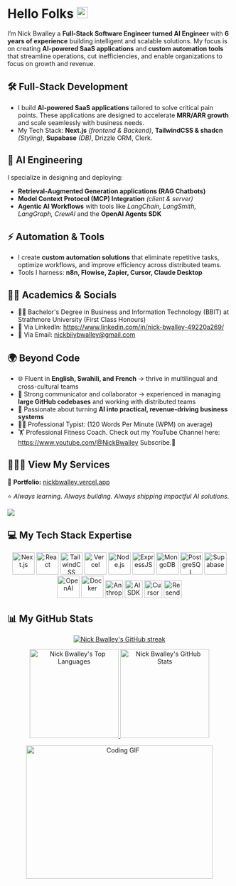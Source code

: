 # Hello Folks <img src="https://media.giphy.com/media/hvRJCLFzcasrR4ia7z/giphy.gif" width="25px">

I’m Nick Bwalley a **Full-Stack Software Engineer turned AI Engineer** with **6 years of experience** building intelligent and scalable solutions. My focus is on creating **AI-powered SaaS applications** and **custom automation tools** that streamline operations, cut inefficiencies, and enable organizations to focus on growth and revenue.  

## 🛠️ Full-Stack Development  
- I build **AI-powered SaaS applications** tailored to solve critical pain points. These applications are designed to accelerate **MRR/ARR growth** and scale seamlessly with business needs. 
- My Tech Stack: **Next.js** *(frontend & Backend)*, **TailwindCSS & shadcn** *(Styling)*, **Supabase** *(DB)*, Drizzle ORM, Clerk. 

## 🤖 AI Engineering  
I specialize in designing and deploying:  
- **Retrieval-Augmented Generation applications (RAG Chatbots)**  
- **Model Context Protocol (MCP) Integration** *(client & server)*  
- **Agentic AI Workflows** with tools like *LangChain, LangSmith, LangGraph, CrewAI* and the **OpenAI Agents SDK**    

## ⚡ Automation & Tools
- I create **custom automation solutions** that eliminate repetitive tasks, optimize workflows, and improve efficiency across distributed teams.
- Tools I harness: **n8n, Flowise, Zapier, Cursor, Claude Desktop**

## 👨‍🎓 Academics & Socials
- 👨‍🎓 Bachelor's Degree in Business and Information Technology (BBIT) at Strathmore University (First Class Honours)
- 🤙 Via LinkedIn: https://www.linkedin.com/in/nick-bwalley-49220a269/
- 🤙 Via Email: <a href="mailto:nickbiiybwalley@gmail.com">nickbiiybwalley@gmail.com</a>

## 🌍 Beyond Code  
- 🌐 Fluent in **English, Swahili, and French** → thrive in multilingual and cross-cultural teams  
- 🤝 Strong communicator and collaborator → experienced in managing **large GitHub codebases** and working with distributed teams  
- 🎯 Passionate about turning **AI into practical, revenue-driving business systems**  
- 👨‍💻 Professional Typist: (120 Words Per Minute (WPM) on average)
- 🏋 Professional Fitness Coach. Check out my YouTube Channel here: https://www.youtube.com/@NickBwalley Subscribe.🙏

## 🧑🏾‍💻 View My Services  
🔗 **Portfolio:** [nickbwalley.vercel.app](https://nickbwalley.vercel.app)  

⭐ *Always learning. Always building. Always shipping impactful AI solutions.*  

![](https://komarev.com/ghpvc/?username=NickBwalley&color=blue)

## 💻 My Tech Stack Expertise

<!-- Tech Stack Icons -->
<div align="center">

  <!-- 🌐 Frontend -->
  <img src="https://cdn.simpleicons.org/nextdotjs/000000" width="50" title="Next.js"/>
  <img src="https://cdn.simpleicons.org/react/61DAFB" width="50" title="React"/>
  <img src="https://cdn.simpleicons.org/tailwindcss/06B6D4" width="50" title="TailwindCSS"/>
  <img src="https://cdn.simpleicons.org/vercel/000000" width="50" title="Vercel"/>

  <!-- ⚙️ Backend -->
  <img src="https://cdn.simpleicons.org/nodedotjs/339933" width="50" title="Node.js"/>
  <img src="https://cdn.simpleicons.org/express/000000" width="50" title="ExpressJS"/>

  <!-- 🗄️ Databases -->
  <img src="https://cdn.simpleicons.org/mongodb/47A248" width="50" title="MongoDB"/>
  <img src="https://cdn.simpleicons.org/postgresql/4169E1" width="50" title="PostgreSQL"/>
  <img src="https://cdn.simpleicons.org/supabase/3FCF8E" width="50" title="Supabase"/>

  <!-- 🤖 AI & SDKs -->
  <img src="https://cdn.simpleicons.org/openai/412991" width="50" title="OpenAI"/>
  <img src="https://cdn.simpleicons.org/docker/2496ED" width="50" title="Docker"/>
  <img src="https://img.shields.io/badge/Anthropic_Claude-000000?style=for-the-badge&logoColor=white" height="40" title="Anthropic Claude"/>
  <img src="https://img.shields.io/badge/AI--SDK-FF6B6B?style=for-the-badge&logo=openai&logoColor=white" height="40" title="AI SDK"/>
  <!-- 🛠️ Dev Tools -->
  <img src="https://img.shields.io/badge/Cursor_IDE-000000?style=for-the-badge&logo=visualstudiocode&logoColor=white" height="40" title="Cursor IDE"/>
  <img src="https://img.shields.io/badge/Resend-FF4B4B?style=for-the-badge&logo=maildotru&logoColor=white" height="40" title="Resend"/>

</div>

## 📊 My GitHub Stats

<p align="center">
  <a href="https://github.com/NickBwalley/github-readme-streak-stats">
    <img alt="Nick Bwalley's GitHub streak" src="https://github-readme-streak-stats.herokuapp.com/?user=NickBwalley&theme=black-ice&hide_border=false&stroke=0000&background=1c041c"/>
  </a>
</p>
<div align="center">

  <a href="https://github.com/NickBwalley/github-readme-stats">
    <img alt="Nick Bwalley's Top Languages" src="https://github-readme-stats.vercel.app/api/top-langs/?username=NickBwalley&langs_count=8&count_private=true&layout=compact&theme=react&hide_border=false&bg_color=1c041c" height="200"/>
  </a>

  <img src="https://github-readme-stats.vercel.app/api?username=NickBwalley&show_icons=true&theme=react&hide_border=false&bg_color=1c041c" alt="Nick Bwalley's GitHub Stats" height="200"/>

</div>
<!-- Animated Coding GIF -->
<p align="center">
  <img alt="Coding GIF" src="https://github.com/abhisheknaiidu/abhisheknaiidu/blob/master/code.gif?raw=true" width="420" height="300"/>
</p>
